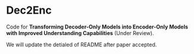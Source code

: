 # Dec2Enc
Code for **Transforming Decoder-Only Models into Encoder-Only Models with Improved
Understanding Capabilities** (Under Review).

We will update the detialed of README after paper accepted.
